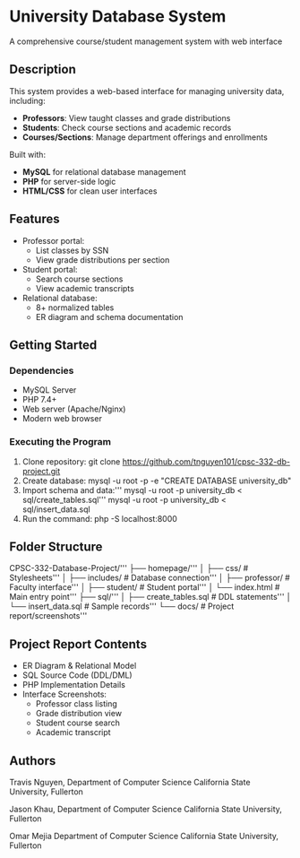 # University Database System  
A comprehensive course/student management system with web interface  

## Description  
This system provides a web-based interface for managing university data, including:  
- **Professors**: View taught classes and grade distributions  
- **Students**: Check course sections and academic records  
- **Courses/Sections**: Manage department offerings and enrollments  

Built with:  
- **MySQL** for relational database management  
- **PHP** for server-side logic  
- **HTML/CSS** for clean user interfaces  

## Features  
- Professor portal:  
  - List classes by SSN  
  - View grade distributions per section  
- Student portal:  
  - Search course sections  
  - View academic transcripts  
- Relational database:  
  - 8+ normalized tables  
  - ER diagram and schema documentation  

## Getting Started  
### Dependencies  
- MySQL Server  
- PHP 7.4+  
- Web server (Apache/Nginx)  
- Modern web browser  

### Executing the Program
1. Clone repository: git clone https://github.com/tnguyen101/cpsc-332-db-project.git
2. Create database: mysql -u root -p -e "CREATE DATABASE university_db"
3. Import schema and data:'''
    mysql -u root -p university_db < sql/create_tables.sql'''
    mysql -u root -p university_db < sql/insert_data.sql
5. Run the command: php -S localhost:8000

## Folder Structure
CPSC-332-Database-Project/'''
├── homepage/'''
│ ├── css/ # Stylesheets'''
│ ├── includes/ # Database connection'''
│ ├── professor/ # Faculty interface'''
│ ├── student/ # Student portal'''
│ └── index.html # Main entry point'''
├── sql/'''
│ ├── create_tables.sql # DDL statements'''
│ └── insert_data.sql # Sample records'''
└── docs/ # Project report/screenshots'''

## Project Report Contents  
- ER Diagram & Relational Model  
- SQL Source Code (DDL/DML)  
- PHP Implementation Details  
- Interface Screenshots:  
  - Professor class listing  
  - Grade distribution view  
  - Student course search  
  - Academic transcript 

## Authors
Travis Nguyen,
  Department of Computer Science
  California State University, Fullerton

Jason Khau,
  Department of Computer Science
  California State University, Fullerton

Omar Mejia
  Department of Computer Science
  California State University, Fullerton
